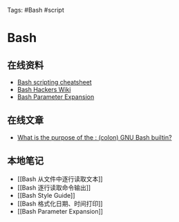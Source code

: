 Tags: #Bash #script

# Bash

## 在线资料
- [Bash scripting cheatsheet](https://devhints.io/bash)
- [Bash Hackers Wiki](https://wiki.bash-hackers.org/start)
- [Bash Parameter Expansion](https://www.gnu.org/software/bash/manual/html_node/Shell-Parameter-Expansion.html)

## 在线文章
- [What is the purpose of the : (colon) GNU Bash builtin?](https://stackoverflow.com/questions/3224878/what-is-the-purpose-of-the-colon-gnu-bash-builtin)

## 本地笔记
- [[Bash 从文件中逐行读取文本]]
- [[Bash 逐行读取命令输出]]
- [[Bash Style Guide]]
- [[Bash 格式化日期、时间打印]]
- [[Bash Parameter Expansion]]
